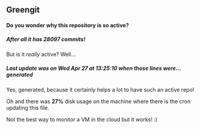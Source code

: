 ## Greengit

#### Do you wonder why this repository is so active?

##### After all it has 28097 commits!

But is it *really* active? Well...

##### Last update was on Wed Apr 27 at 13:25:10 when those lines were... generated

Yes, generated, because it certainly helps a lot to have such an active repo!

Oh and there was **27%** disk usage on the machine
where there is the cron updating this file.

Not the best way to monitor a VM in the cloud but it works! :)
